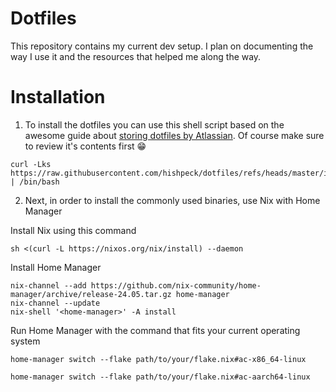 # Dotfiles

This repository contains my current dev setup. I plan on documenting the way I use it and the resources that helped me along the way.

# Installation

1. To install the dotfiles you can use this shell script based on the awesome guide about [storing dotfiles by Atlassian](https://www.atlassian.com/git/tutorials/dotfiles). Of course make sure to review it's contents first 😁

```shell
curl -Lks https://raw.githubusercontent.com/hishpeck/dotfiles/refs/heads/master/install.sh | /bin/bash
```

2. Next, in order to install the commonly used binaries, use Nix with Home Manager

Install Nix using this command

```shell
sh <(curl -L https://nixos.org/nix/install) --daemon
```

Install Home Manager

```shell
nix-channel --add https://github.com/nix-community/home-manager/archive/release-24.05.tar.gz home-manager
nix-channel --update
nix-shell '<home-manager>' -A install
```

Run Home Manager with the command that fits your current operating system

```shell
home-manager switch --flake path/to/your/flake.nix#ac-x86_64-linux
```

```shell
home-manager switch --flake path/to/your/flake.nix#ac-aarch64-linux
```
